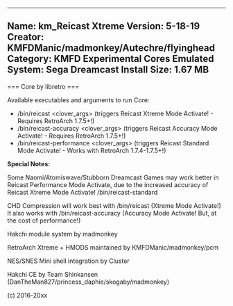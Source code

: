 -----------------------
Name: km_Reicast Xtreme
Version: 5-18-19
Creator: KMFDManic/madmonkey/Autechre/flyinghead
Category: KMFD Experimental Cores
Emulated System: Sega Dreamcast
Install Size: 1.67 MB
-----------------------
=== Core by libretro ===

Available executables and arguments to run Core:
- /bin/reicast <rom> <clover_args> (triggers Reicast Xtreme Mode Activate! - Requires RetroArch 1.7.5+!)
- /bin/reicast-accuracy <rom> <clover_args> (triggers Reicast Accuracy Mode Activate! - Requires RetroArch 1.7.5+!)
- /bin/reicast-performance <rom> <clover_args> (triggers Reicast Standard Mode Activate! - Works with RetroArch 1.7.4-1.7.5+!)

**Special Notes:**

Some Naomi/Atomiswave/Stubborn Dreamcast Games may work better in Reicast Performance Mode Activate,
due to the increased accuracy of Reicast Xtreme Mode Activate! /bin/reicast-standard

CHD Compression will work best with /bin/reicast (Xtreme Mode Activate!)
It also works with /bin/reicast-accuracy (Accuracy Mode Activate! But, at the cost of performance!)

Hakchi module system by madmonkey

RetroArch Xtreme + HMODS maintained by KMFDManic/madmonkey/pcm

NES/SNES Mini shell integration by Cluster

Hakchi CE by Team Shinkansen (DanTheMan827/princess_daphie/skogaby/madmonkey)

(c) 2016-20xx
